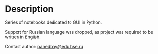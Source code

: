 # Description

Series of notebooks dedicated to GUI in Python.

Support for Russian language was dropped, as project was required to be written in English.

Contact author: panedbay@edu.hse.ru


